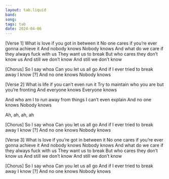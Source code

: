 ```yaml
---
layout: tab.liquid
band:
song:
tags: tab
date: 2024-04-06
---
```

[Verse 1]
What is love if you got in between it
No one cares if you’re ever gonna achieve it
And nobody knows
Nobody knows
And what do we care if they always fuck with us
They want us to break
But who cares they don’t know us
And still we don’t know
And still we don’t know

[Chorus]
So I say whoa
Can you let us all go
And if I ever tried to break away
I know [?]
And no one knows
Nobody knows

[Verse 2]
What is life if you can’t even run it
Try to maintain who you are but you’re fronting
And everyone knows
Everyone knows

And who am I to run away from things I can’t even explain
And no one knows
Nobody knows

Ah, ah, ah, ah

[Chorus]
So I say whoa
Can you let us all go
And if I ever tried to break away
I know [?]
And no one knows
Nobody knows

[Verse 3]
What is love if you’re got in between it
No one cares if you’re ever gonna achieve it
And nobody knows
Nobody knows
And what do we care if they always fuck with us
They want us to break
But who cares they don’t know us
And still we don’t know
And still we don’t know

[Chorus]
So I say whoa
Can you let us all go
And if I ever tried to break away
I know [?]
And no one knows
Nobody knows
